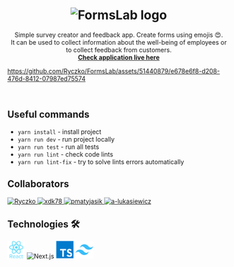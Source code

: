 <h1 align="center">
<img src="https://github.com/Ryczko/FormsLab/assets/51440879/6c899f04-b6c0-4bb8-8b86-42e576acc9ed" alt="FormsLab logo" width="300"/>
</h1>

<p align="center">Simple survey creator and feedback app. Create forms using emojis 😍. </br>
It can be used to collect information about the well-being of employees or to collect feedback from customers. </br>
<strong><a href="https://formslab.vercel.app">Check application live here</a></strong>
</p>

https://github.com/Ryczko/FormsLab/assets/51440879/e678e6f8-d208-476d-8412-07987ed75574

</br>

## Useful commands

- `yarn install` - install project
- `yarn run dev` - run project locally
- `yarn run test` - run all tests
- `yarn run lint` - check code lints
- `yarn run lint-fix` - try to solve lints errors automatically

## Collaborators

<a href="https://github.com/Ryczko"><img src="https://user-images.githubusercontent.com/51440879/227775234-34c2cfc7-52d4-416a-b622-1aa66821b621.png" alt="Ryczko" width="80"/> </a>
<a href="https://github.com/xdk78"><img src="https://user-images.githubusercontent.com/51440879/227775337-4e022e1b-a0a6-4d6a-a685-d46ad639012d.png" alt="xdk78" width="80"/> </a>
<a href="https://github.com/pmatyjasik"><img src="https://user-images.githubusercontent.com/51440879/227775392-b5694304-6e59-4b33-bd1b-4eb596610915.png" alt="pmatyjasik" width="80"/> </a>
<a href="https://github.com/a-lukasiewicz"><img src="https://user-images.githubusercontent.com/51440879/227775459-173a928e-c5dd-4026-82ea-75a0a9c3264d.png" alt="a-lukasiewicz" width="80"/> </a>

## Technologies :hammer_and_wrench:

<div>
<img src="https://github.com/devicons/devicon/blob/master/icons/react/react-original-wordmark.svg" title="React" alt="React" width="40" height="40"/>
<img src="https://camo.githubusercontent.com/f21f1fa29dfe5e1d0772b0efe2f43eca2f6dc14f2fede8d9cbef4a3a8210c91d/68747470733a2f2f6173736574732e76657263656c2e636f6d2f696d6167652f75706c6f61642f76313636323133303535392f6e6578746a732f49636f6e5f6c696768745f6261636b67726f756e642e706e67" title="Next.js" alt="Next.js" width="40" height="40"/>
<img src="https://github.com/devicons/devicon/blob/master/icons/typescript/typescript-original.svg" title="TypeScript" alt="TypeScript" width="40" height="40"/>
<img src="https://github.com/devicons/devicon/blob/master/icons/tailwindcss/tailwindcss-plain.svg" title="TailwindCSS" alt="TailwindCSS" width="40" height="40"/>
</div>
